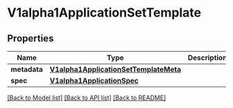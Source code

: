 # V1alpha1ApplicationSetTemplate

## Properties
Name | Type | Description | Notes
------------ | ------------- | ------------- | -------------
**metadata** | [**V1alpha1ApplicationSetTemplateMeta**](V1alpha1ApplicationSetTemplateMeta.md) |  | [optional] 
**spec** | [**V1alpha1ApplicationSpec**](V1alpha1ApplicationSpec.md) |  | [optional] 

[[Back to Model list]](../README.md#documentation-for-models) [[Back to API list]](../README.md#documentation-for-api-endpoints) [[Back to README]](../README.md)


